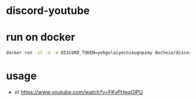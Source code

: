 # discord-youtube

# run on docker
```bash
docker run -it -d -e DISCORD_TOKEN=yehgolaiyecnieugnpimy docheio/discord-youtube
```

# usage
- n! https://www.youtube.com/watch?v=FKvPHeqGlPU
